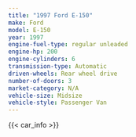 ```yaml
---
title: "1997 Ford E-150"
make: Ford
model: E-150
year: 1997
engine-fuel-type: regular unleaded
engine-hp: 200
engine-cylinders: 6
transmission-type: Automatic
driven-wheels: Rear wheel drive
number-of-doors: 3
market-category: N/A
vehicle-size: Midsize
vehicle-style: Passenger Van
---
```


{{< car_info >}}
